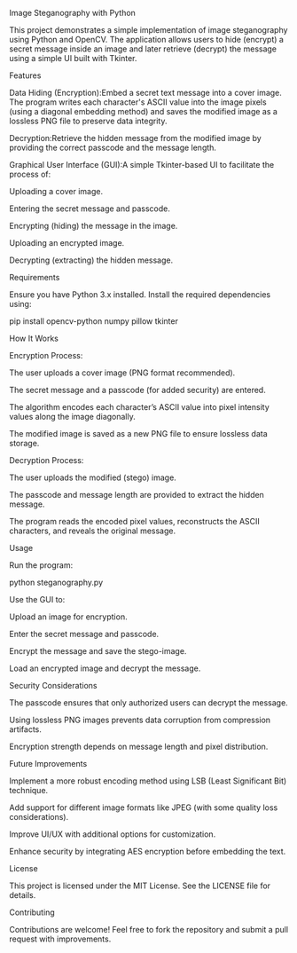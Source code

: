 Image Steganography with Python

This project demonstrates a simple implementation of image steganography using Python and OpenCV. The application allows users to hide (encrypt) a secret message inside an image and later retrieve (decrypt) the message using a simple UI built with Tkinter.

Features

Data Hiding (Encryption):Embed a secret text message into a cover image. The program writes each character's ASCII value into the image pixels (using a diagonal embedding method) and saves the modified image as a lossless PNG file to preserve data integrity.

Decryption:Retrieve the hidden message from the modified image by providing the correct passcode and the message length.

Graphical User Interface (GUI):A simple Tkinter-based UI to facilitate the process of:

Uploading a cover image.

Entering the secret message and passcode.

Encrypting (hiding) the message in the image.

Uploading an encrypted image.

Decrypting (extracting) the hidden message.

Requirements

Ensure you have Python 3.x installed. Install the required dependencies using:

pip install opencv-python numpy pillow tkinter

How It Works

Encryption Process:

The user uploads a cover image (PNG format recommended).

The secret message and a passcode (for added security) are entered.

The algorithm encodes each character’s ASCII value into pixel intensity values along the image diagonally.

The modified image is saved as a new PNG file to ensure lossless data storage.

Decryption Process:

The user uploads the modified (stego) image.

The passcode and message length are provided to extract the hidden message.

The program reads the encoded pixel values, reconstructs the ASCII characters, and reveals the original message.

Usage

Run the program:

python steganography.py

Use the GUI to:

Upload an image for encryption.

Enter the secret message and passcode.

Encrypt the message and save the stego-image.

Load an encrypted image and decrypt the message.

Security Considerations

The passcode ensures that only authorized users can decrypt the message.

Using lossless PNG images prevents data corruption from compression artifacts.

Encryption strength depends on message length and pixel distribution.

Future Improvements

Implement a more robust encoding method using LSB (Least Significant Bit) technique.

Add support for different image formats like JPEG (with some quality loss considerations).

Improve UI/UX with additional options for customization.

Enhance security by integrating AES encryption before embedding the text.

License

This project is licensed under the MIT License. See the LICENSE file for details.

Contributing

Contributions are welcome! Feel free to fork the repository and submit a pull request with improvements.
